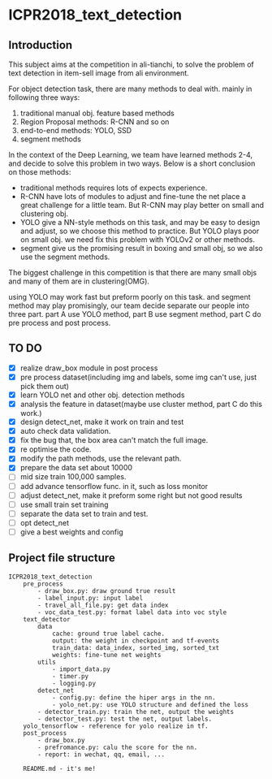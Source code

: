 # ICPR2018_text_detection

## Introduction
This subject aims at the competition in ali-tianchi, to solve the problem of text detection in item-sell image from ali environment.

For object detection task, there are many methods to deal with. mainly in following three ways:

1. traditional manual obj. feature based methods
2. Region Proposal methods: R-CNN and so on
3. end-to-end methods: YOLO, SSD 
4. segment methods

In the context of the Deep Learning, we team have learned methods 2-4, and decide to solve this problem in two ways. Below is a short conclusion on those methods:

- traditional methods requires lots of expects experience. 
- R-CNN have lots of modules to adjust and fine-tune the net place a great challenge for a little team. But R-CNN may play better on small and clustering obj.
- YOLO give a NN-style methods on this task, and may be easy to design and adjust, so we choose this method to practice. But YOLO plays poor on small obj. we need fix this problem with YOLOv2 or other methods.
- segment give us the promising result in boxing and small obj, so we also use the segment methods.

The biggest challenge in this competition is that there are many small objs and many of them are in clustering(OMG).

using YOLO may work fast but preform poorly on this task. and segment method may play promisingly, our team decide separate our people into three part. part A use YOLO method, part B use segment method, part C do pre process and post process.

## TO DO
- [x] realize draw_box module in post process
- [x] pre process dataset(including img and labels, some img can't use, just pick them out)
- [x] learn YOLO net and other obj. detection methods
- [x] analysis the feature in dataset(maybe use cluster method, part C do this work.) 
- [x] design detect_net, make it work on train and test
- [x] auto check data validation.
- [x] fix the bug that, the box area can't match the full image.
- [x] re optimise the code. 
- [x] modify the path methods, use the relevant path.
- [x] prepare the data set about 10000
- [ ] mid size train 100,000 samples.
- [ ] add advance tensorflow func. in it, such as loss monitor
- [ ] adjust detect_net, make it preform some right but not good results
- [ ] use small train set training
- [ ] separate the data set to train and test.
- [ ] opt detect_net
- [ ] give a best weights and config

## Project file structure

```
ICPR2018_text_detection
	pre_process
		- draw_box.py: draw ground true result
		- label_input.py: input label 
		- travel_all_file.py: get data index
		- voc_data_test.py: format label data into voc style
	text_detector
		data
			cache: ground true label cache.
			output: the weight in checkpoint and tf-events
			train_data: data_index, sorted_img, sorted_txt
			weights: fine-tune net weights
		utils
			- import_data.py
			- timer.py
			- logging.py
		detect_net
			- config.py: define the hiper args in the nn.
			- yolo_net.py: use YOLO structure and defined the loss
		- detector_train.py: train the net, output the weights
		- detector_test.py: test the net, output labels.
	yolo_tensorflow - reference for yolo realize in tf.
	post_process
		- draw_box.py
		- prefromance.py: calu the score for the nn.
		- report: in wechat, qq, email, ...
		
	README.md - it's me!
```

